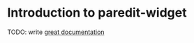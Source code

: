 # Introduction to paredit-widget

TODO: write [great documentation](http://jacobian.org/writing/great-documentation/what-to-write/)
